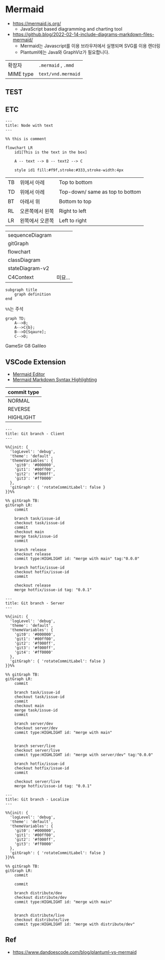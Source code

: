 # Mermaid

- <https://mermaid.js.org/>
  - JavaScript based diagramming and charting tool
- <https://github.blog/2022-02-14-include-diagrams-markdown-files-mermaid/>
  - Mermaid는 Javascript를 이용 브라우저에서 실행되며 SVG를 이용 렌더링
  - Plantuml에는 Java와 GraphViz가 필요합니다.

|           |                     |
| --------- | ------------------- |
| 확장자    | `.mermaid` , `.mmd` |
| MIME type | `text/vnd.mermaid`  |

## TEST







## ETC


```mermaid
---
title: Node with text
---

%% this is comment

flowchart LR
    id1[This is the text in the box]

    A -- text --> B -- text2 --> C

    style id1 fill:#f9f,stroke:#333,stroke-width:4px

```

|     |                 |                                 |
| --- | --------------- | ------------------------------- |
| TB  | 위에서 아레     | Top to bottom                   |
| TD  | 위에서 아레     | Top-down/ same as top to bottom |
| BT  | 아레서 위       | Bottom to top                   |
| RL  | 오른쪽에서 왼쪽 | Right to left                   |
| LR  | 왼쪽에서 오른쪽 | Left to right                   |

|                 |                                     |
| --------------- | ----------------------------------- |
| sequenceDiagram |                                     |
| gitGraph        |                                     |
| flowchart       |                                     |
| classDiagram    |                                     |
| stateDiagram-v2 |                                     |
| C4Context       | 미묘...                             |


```
subgraph title
    graph definition
end
```

`%%`는 주석

```mermaid
graph TD;
    A-->B;
    A-->C{b};
    B-->D[Sqaure];
    C-->D;
```


GameSir G8 Galileo

## VSCode Extension

- [Mermaid Editor](https://marketplace.visualstudio.com/items?itemName=tomoyukim.vscode-mermaid-editor)
- [Mermaid Markdown Syntax Highlighting](https://marketplace.visualstudio.com/items?itemName=bpruitt-goddard.mermaid-markdown-syntax-highlighting)


| commit type |
| ----------- |
| NORMAL      |
| REVERSE     |
| HIGHLIGHT   |

```mermaid
---
title: Git branch - Client
---

%%{init: {
  'logLevel': 'debug',
  'theme': 'default',
  'themeVariables': {
    'git0': '#000000',
    'git1': '#00ff00',
    'git2': '#f000ff',
    'git3': '#ff0000'
  },
  'gitGraph': { 'rotateCommitLabel': false }
}}%%

%% gitGraph TB:
gitGraph LR:
    commit
    
    branch task/issue-id
    checkout task/issue-id
    commit
    checkout main
    merge task/issue-id
    commit
    
    branch release
    checkout release
    commit type:HIGHLIGHT id: "merge with main" tag:"0.0.0"

    branch hotfix/issue-id
    checkout hotfix/issue-id
    commit

    checkout release
    merge hotfix/issue-id tag: "0.0.1"

```

```mermaid
---
title: Git branch - Server
---

%%{init: {
  'logLevel': 'debug',
  'theme': 'default',
  'themeVariables': {
    'git0': '#000000',
    'git1': '#00ff00',
    'git2': '#f000ff',
    'git3': '#f000ff',
    'git4': '#ff0000'
  },
  'gitGraph': { 'rotateCommitLabel': false }
}}%%

%% gitGraph TB:
gitGraph LR:
    commit
    
    branch task/issue-id
    checkout task/issue-id
    commit
    checkout main
    merge task/issue-id
    commit

    branch server/dev
    checkout server/dev
    commit type:HIGHLIGHT id: "merge with main"

    
    branch server/live
    checkout server/live
    commit type:HIGHLIGHT id: "merge with server/dev" tag:"0.0.0"

    branch hotfix/issue-id
    checkout hotfix/issue-id
    commit

    checkout server/live
    merge hotfix/issue-id tag: "0.0.1"
```
    

```mermaid
---
title: Git branch - Localize
---

%%{init: {
  'logLevel': 'debug',
  'theme': 'default',
  'themeVariables': {
    'git0': '#000000',
    'git1': '#00ff00',
    'git2': '#f000ff',
    'git3': '#ff0000'
  },
  'gitGraph': { 'rotateCommitLabel': false }
}}%%

%% gitGraph TB:
gitGraph LR:
    commit
    
    commit
    
    branch distribute/dev
    checkout distribute/dev
    commit type:HIGHLIGHT id: "merge with main"


    branch distribute/live
    checkout distribute/live
    commit type:HIGHLIGHT id: "merge with distribute/dev"
```

## Ref

- https://www.dandoescode.com/blog/plantuml-vs-mermaid
